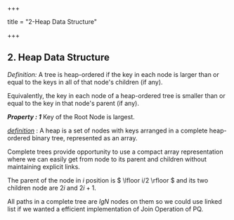 +++

title = "2-Heap Data Structure"

+++

## 2. Heap Data Structure

*Definition:* A tree is heap-ordered if the key in each node is larger than or equal to the keys in all of that node's children (if any).

Equivalently, the key in each node of a heap-ordered tree is smaller than or equal to the key in that node's parent (if any).

***Property : 1*** Key of the Root Node is largest.

*<u>definition</u>* : A heap is a set of nodes with keys arranged in a complete heap-ordered binary tree, represented as an array.

Complete trees provide opportunity to use a compact array representation where we can easily get from node to its parent and children without maintaining explicit links.

The parent of the node in $i$ position is $ \lfloor i/2 \rfloor $ and its two children node are $2i$ and $2i+1$.

All paths in a complete tree are $lg N$ nodes on them so we could use linked list if we wanted a efficient implementation of Join Operation of PQ.



